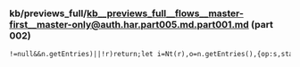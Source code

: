 ### kb/previews_full/kb__previews_full__flows__master-first__master-only@auth.har.part005.md.part001.md (part 002)

```md
!=null&&n.getEntries)||!r)return;let i=Nt(r),o=n.getEntries(),{op:s,start_timestamp:a}=Be(t)
```

```
